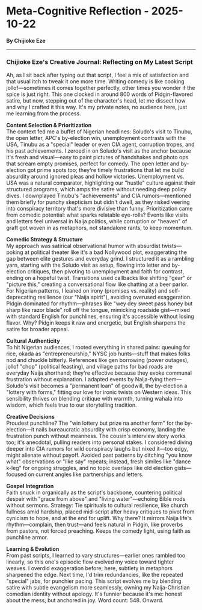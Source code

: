 # Meta-Cognitive Reflection - 2025-10-22

**By Chijioke Eze**

---

### Chijioke Eze's Creative Journal: Reflecting on My Latest Script

Ah, as I sit back after typing out that script, I feel a mix of satisfaction and that usual itch to tweak it one more time. Writing comedy is like cooking jollof—sometimes it comes together perfectly, other times you wonder if the spice is just right. This one clocked in around 800 words of Pidgin-flavored satire, but now, stepping out of the character's head, let me dissect how and why I crafted it this way. It's my private notes, no audience here, just me learning from the process.

**Content Selection & Prioritization**  
The context fed me a buffet of Nigerian headlines: Soludo's visit to Tinubu, the open letter, APC's by-election win, unemployment contrasts with the USA, Tinubu as a "special" leader or even CIA agent, corruption tropes, and his past achievements. I zeroed in on Soludo's visit as the anchor because it's fresh and visual—easy to paint pictures of handshakes and photo ops that scream empty promises, perfect for comedy. The open letter and by-election got prime spots too; they're timely frustrations that let me build absurdity around ignored pleas and hollow victories. Unemployment vs. USA was a natural comparator, highlighting our "hustle" culture against their structured programs, which amps the satire without needing deep policy dives. I downplayed Tinubu's "achievements" and CIA rumors—mentioned them briefly for punchy skepticism but didn't dwell, as they risked veering into conspiracy territory that's more divisive than funny. Prioritization came from comedic potential: what sparks relatable eye-rolls? Events like visits and letters feel universal in Naija politics, while corruption or "heaven" of graft got woven in as metaphors, not standalone rants, to keep momentum.

**Comedic Strategy & Structure**  
My approach was satirical observational humor with absurdist twists—poking at political theater like it's a bad Nollywood plot, exaggerating the gap between elite gestures and everyday grind. I structured it as a rambling yarn, starting with the Soludo visit as setup, flowing into letter and by-election critiques, then pivoting to unemployment and faith for contrast, ending on a hopeful twist. Transitions used callbacks like shifting "gear" or "picture this," creating a conversational flow like chatting at a beer parlor. For Nigerian patterns, I leaned on irony (promises vs. reality) and self-deprecating resilience (our "Naija spirit"), avoiding overused exaggeration. Pidgin dominated for rhythm—phrases like "wey dey sweet pass honey but sharp like razor blade" roll off the tongue, mimicking roadside gist—mixed with standard English for punchlines, ensuring it's accessible without losing flavor. Why? Pidgin keeps it raw and energetic, but English sharpens the satire for broader appeal.

**Cultural Authenticity**  
To hit Nigerian audiences, I rooted everything in shared pains: queuing for rice, okada as "entrepreneurship," NYSC job hunts—stuff that makes folks nod and chuckle bitterly. References like gen borrowing (power outages), jollof "chop" (political feasting), and village paths for bad roads are everyday Naija shorthand; they're effective because they evoke communal frustration without explanation. I adapted events by Naija-fying them—Soludo's visit becomes a "permanent loan" of goodwill, the by-election a "lottery with forms," fitting our love for ironic twists on Western ideas. This sensibility thrives on blending critique with warmth, turning wahala into wisdom, which feels true to our storytelling tradition.

**Creative Decisions**  
Proudest punchline? The "win lottery but prize na another form" for the by-election—it nails bureaucratic absurdity with crisp economy, landing the frustration punch without meanness. The cousin's interview story works too; it's anecdotal, pulling readers into personal stakes. I considered diving deeper into CIA rumors for wild conspiracy laughs but nixed it—too edgy, might alienate without payoff. Avoided past patterns by ditching "you know what" observations or "like say" repeats; instead, fresh similes like "dance k-leg" for ongoing struggles, and no topic overlaps like old election gists—focused on current angles like partnerships and letters.

**Gospel Integration**  
Faith snuck in organically as the script's backbone, countering political despair with "grace from above" and "living water"—echoing Bible nods without sermons. Strategy: Tie spirituals to cultural resilience, like church fullness amid hardship, placed mid-script after heavy critiques to pivot from cynicism to hope, and at the end for uplift. Why there? It mirrors Naija life's rhythm—complain, then trust—and feels natural in Pidgin, like proverbs from pastors, not forced preaching. Keeps the comedy light, using faith as punchline armor.

**Learning & Evolution**  
From past scripts, I learned to vary structures—earlier ones rambled too linearly, so this one's episodic flow evolved my voice toward tighter weaves. I overdid exaggeration before; here, subtlety in metaphors sharpened the edge. Next time, I'd trim redundancies, like the repeated "special" jabs, for punchier pacing. This script evolves me by blending satire with subtle evangelism more seamlessly, owning my Naija-Christian comedian identity without apology. It's funnier because it's me: honest about the mess, but anchored in joy. Word count: 548. Onward.